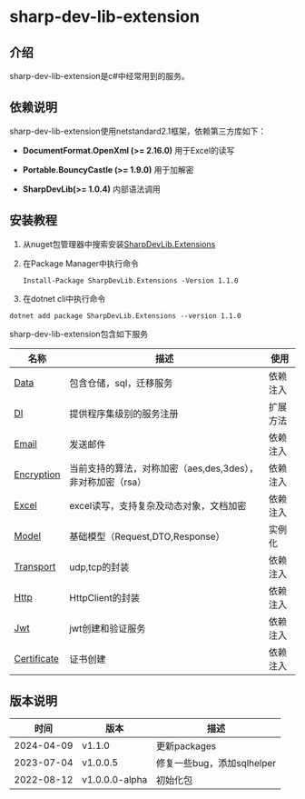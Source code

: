 # sharp-dev-lib-extension

## 介绍

sharp-dev-lib-extension是c#中经常用到的服务。

## 依赖说明

sharp-dev-lib-extension使用netstandard2.1框架，依赖第三方库如下：

* **DocumentFormat.OpenXml (>= 2.16.0)**
    用于Excel的读写

* **Portable.BouncyCastle (>= 1.9.0)**
    用于加解密

* **SharpDevLib(>= 1.0.4)**
    内部语法调用

## 安装教程

1. 从nuget包管理器中搜索安装[SharpDevLib.Extensions](https://www.nuget.org/packages/SharpDevLib.Extensions)

2. 在Package Manager中执行命令
   
   ```
   Install-Package SharpDevLib.Extensions -Version 1.1.0
   ```

3. 在dotnet cli中执行命令

```
dotnet add package SharpDevLib.Extensions --version 1.1.0
```

sharp-dev-lib-extension包含如下服务

| 名称                                                                                                                                                | 描述                                    | 使用   |
| ------------------------------------------------------------------------------------------------------------------------------------------------- | ------------------------------------- | ---- |
| [Data](https://gitee.com/developer333/sharp-dev-lib-extensions/blob/master/src/SharpDevLib.Extensions/Data/DataExtension.cs)                      | 包含仓储，sql，迁移服务                         | 依赖注入 |
| [DI](https://gitee.com/developer333/sharp-dev-lib-extensions/blob/master/src/SharpDevLib.Extensions/DI/DIExtension.cs)                            | 提供程序集级别的服务注册                          | 扩展方法 |
| [Email](https://gitee.com/developer333/sharp-dev-lib-extensions/blob/master/src/SharpDevLib.Extensions/Email/EmailExtension.cs)                   | 发送邮件                                  | 依赖注入 |
| [Encryption](https://gitee.com/developer333/sharp-dev-lib-extensions/blob/master/src/SharpDevLib.Extensions/Encryption/EncryptionExtension.cs)    | 当前支持的算法，对称加密（aes,des,3des），非对称加密（rsa） | 依赖注入 |
| [Excel](https://gitee.com/developer333/sharp-dev-lib-extensions/blob/master/src/SharpDevLib.Extensions/Excel/ExcelExtension.cs)                   | excel读写，支持复杂及动态对象，文档加密                | 依赖注入 |
| [Model](https://gitee.com/developer333/sharp-dev-lib-extensions/tree/master/src/SharpDevLib.Extensions/Model)                                     | 基础模型（Request,DTO,Response）            | 实例化  |
| [Transport](https://gitee.com/developer333/sharp-dev-lib-extensions/blob/master/src/SharpDevLib.Extensions/Transport/SocketExtension.cs)          | udp,tcp的封装                            | 依赖注入 |
| [Http](https://gitee.com/developer333/sharp-dev-lib-extensions/blob/master/src/SharpDevLib.Extensions/Http/HttpExtension.cs)                      | HttpClient的封装                         | 依赖注入 |
| [Jwt](https://gitee.com/developer333/sharp-dev-lib-extensions/blob/master/src/SharpDevLib.Extensions/Jwt/JwtExtension.cs)                         | jwt创建和验证服务                            | 依赖注入 |
| [Certificate](https://gitee.com/developer333/sharp-dev-lib-extensions/blob/master/src/SharpDevLib.Extensions/Certificate/CertificateExtension.cs) | 证书创建                                  | 依赖注入 |

## 版本说明

| 时间         | 版本             | 描述                  |
| ---------- | -------------- | ------------------- |
| 2024-04-09 | v1.1.0          | 更新packages               |
| 2023-07-04 | v1.0.0.5       | 修复一些bug，添加sqlhelper  |
| 2022-08-12 | v1.0.0.0-alpha | 初始化包                    |